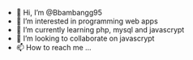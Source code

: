 - 👋 Hi, I’m @Bbambangg95
- 👀 I’m interested in programming web apps
- 🌱 I’m currently learning php, mysql and javascrypt
- 💞️ I’m looking to collaborate on javascrypt
- 📫 How to reach me ...

<!---
Bbambangg95/Bbambangg95 is a ✨ special ✨ repository because its `README.md` (this file) appears on your GitHub profile.
You can click the Preview link to take a look at your changes.
--->
